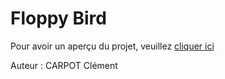 # Floppy Bird

Pour avoir un aperçu du projet, veuillez <a href="https://clementcarpot.github.io/Floppy-Bird/">cliquer ici</a>

Auteur : CARPOT Clément
